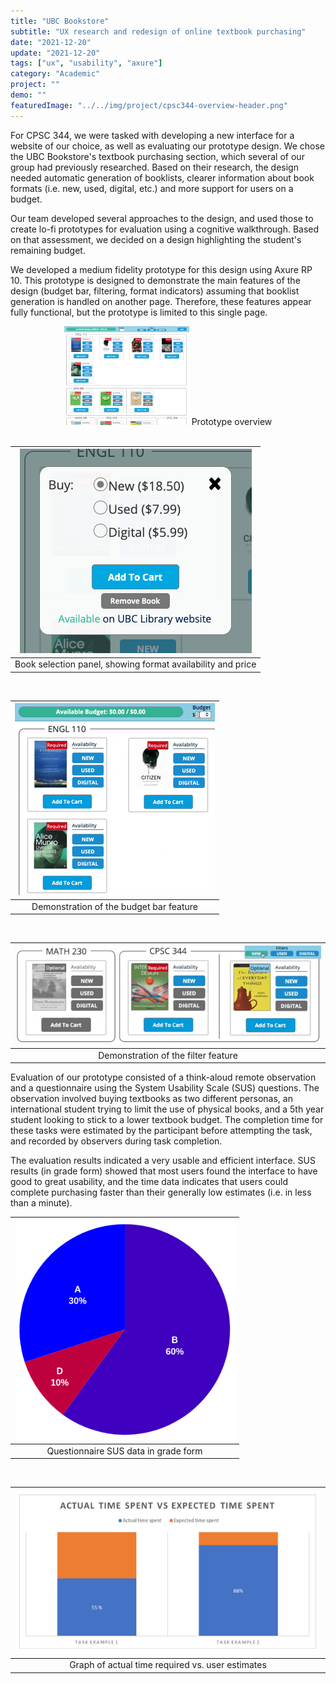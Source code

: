 ```yaml
---
title: "UBC Bookstore"
subtitle: "UX research and redesign of online textbook purchasing"
date: "2021-12-20"
update: "2021-12-20"
tags: ["ux", "usability", "axure"]
category: "Academic"
project: ""
demo: ""
featuredImage: "../../img/project/cpsc344-overview-header.png"
---
```


For CPSC 344, we were tasked with developing a new interface for a website of our choice, as well as evaluating our prototype design. We chose the UBC Bookstore's textbook purchasing section, which several of our group had previously researched. Based on their research, the design needed automatic generation of booklists, clearer information about book formats (i.e. new, used, digital, etc.) and more support for users on a budget.

Our team developed several approaches to the design, and used those to create lo-fi prototypes for evaluation using a cognitive walkthrough. Based on that assessment, we decided on a design highlighting the student's remaining budget.

We developed a medium fidelity prototype for this design using Axure RP 10. This prototype is designed to demonstrate the main features of the design (budget bar, filtering, format indicators) assuming that booklist generation is handled on another page. Therefore, these features appear fully functional, but the prototype is limited to this single page.

<div align="center">

<img src="../../img/project/cpsc344-overview.png" alt="Prototype overview" width="200" />
Prototype overview

<br />
<br />

| ![Book format selector panel](../../img/project/cpsc344-addbooksview.png) |
|:--:|
| Book selection panel, showing format availability and price |

<br />

| ![Budget bar demo](../../img/project/cpsc344-budget-bar-demo.gif) |
|:--:|
| Demonstration of the budget bar feature |

<br />

| ![Filter demo](../../img/project/cpsc344-filter-demo.gif) |
|:--:|
| Demonstration of the filter feature |

</div>

Evaluation of our prototype consisted of a think-aloud remote observation and a questionnaire using the System Usability Scale (SUS) questions. The observation involved buying textbooks as two different personas, an international student trying to limit the use of physical books, and a 5th year student looking to stick to a lower textbook budget. The completion time for these tasks were estimated by the participant before attempting the task, and recorded by observers during task completion.

The evaluation results indicated a very usable and efficient interface. SUS results (in grade form) showed that most users found the interface to have good to great usability, and the time data indicates that users could complete purchasing faster than their generally low estimates (i.e. in less than a minute).

<div align="center">

| ![SUS grades pie chart](../../img/project/cpsc344-susgrades.png) |
|:--:|
| Questionnaire SUS data in grade form |

<br />

| ![Task completion time graph](../../img/project/cpsc344-timegraph.png) |
|:--:|
| Graph of actual time required vs. user estimates |

</div>
